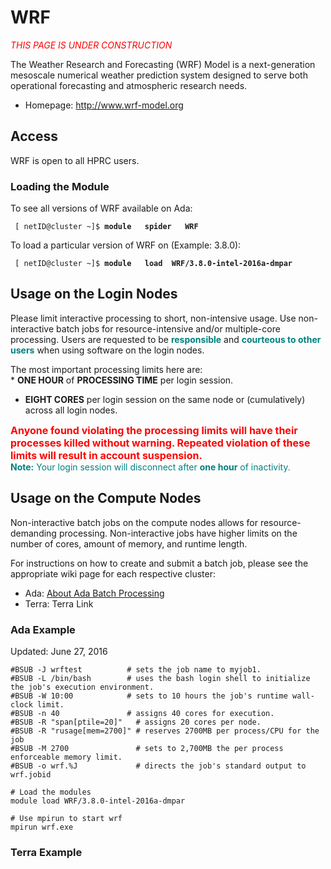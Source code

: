 # WRF

<font color=red> *THIS PAGE IS UNDER CONSTRUCTION*</font>

The Weather Research and Forecasting (WRF) Model is a next-generation
mesoscale numerical weather prediction system designed to serve both
operational forecasting and atmospheric research needs.

  - Homepage: <http://www.wrf-model.org>

## Access

WRF is open to all HPRC users.

### Loading the Module

To see all versions of WRF available on Ada:

` [ netID@cluster ~]$ `**`module   spider   WRF`**

To load a particular version of WRF on (Example: 3.8.0):

` [ netID@cluster ~]$ `**`module   load 
 WRF/3.8.0-intel-2016a-dmpar`**`  `

## Usage on the Login Nodes

Please limit interactive processing to short, non-intensive usage. Use
non-interactive batch jobs for resource-intensive and/or multiple-core
processing. Users are requested to be
<font color=teal>**responsible**</font> and <font color=teal>**courteous
to other users**</font> when using software on the login nodes.

The most important processing limits here are:  
\* **ONE HOUR** of **PROCESSING TIME** per login session.

  - **EIGHT CORES** per login session on the same node or (cumulatively)
    across all login nodes.

<font color=red size=3>**Anyone found violating the processing limits
will have their processes killed without warning. Repeated violation of
these limits will result in account suspension.**</font>  
<font color=teal>**Note:** Your login session will disconnect after
**one hour** of inactivity.</font>

## Usage on the Compute Nodes

Non-interactive batch jobs on the compute nodes allows for
resource-demanding processing. Non-interactive jobs have higher limits
on the number of cores, amount of memory, and runtime length.

For instructions on how to create and submit a batch job, please see the
appropriate wiki page for each respective cluster:

  - Ada: [ About Ada Batch Processing](/kb3/User-Guides/Terra/Terra@Batch/ "wikilink")
  - Terra: Terra Link

### Ada Example

Updated: June 27, 2016

    #BSUB -J wrftest          # sets the job name to myjob1.
    #BSUB -L /bin/bash        # uses the bash login shell to initialize the job's execution environment.
    #BSUB -W 10:00            # sets to 10 hours the job's runtime wall-clock limit.
    #BSUB -n 40               # assigns 40 cores for execution.
    #BSUB -R "span[ptile=20]"   # assigns 20 cores per node.
    #BSUB -R "rusage[mem=2700]" # reserves 2700MB per process/CPU for the job
    #BSUB -M 2700               # sets to 2,700MB the per process enforceable memory limit.
    #BSUB -o wrf.%J             # directs the job's standard output to wrf.jobid
    
    # Load the modules
    module load WRF/3.8.0-intel-2016a-dmpar
    
    # Use mpirun to start wrf
    mpirun wrf.exe

### Terra Example
